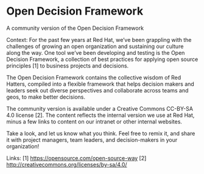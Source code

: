 # Open Decision Framework
A community version of the Open Decision Framework

Context: 
For the past few years at Red Hat, we’ve been grappling with the challenges of growing an open organization and sustaining our culture along the way. One tool we’ve been developing and testing is the Open Decision Framework, a collection of best practices for applying open source principles [1] to business projects and decisions. 

The Open Decision Framework contains the collective wisdom of Red Hatters, compiled into a flexible framework that helps decision makers and leaders seek out diverse perspectives and collaborate across teams and geos, to make better decisions. 

The community version is available under a Creative Commons CC-BY-SA 4.0 license [2]. The content reflects the internal version we use at Red Hat, minus a few links to content on our intranet or other internal websites. 

Take a look, and let us know what you think. Feel free to remix it, and share it with project managers, team leaders, and decision-makers in your organization!

Links:
[1] https://opensource.com/open-source-way
[2] http://creativecommons.org/licenses/by-sa/4.0/
